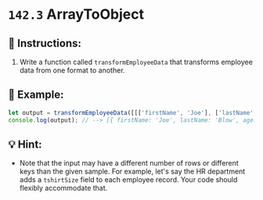 # `142.3` ArrayToObject

## 📝 Instructions:

1. Write a function called `transformEmployeeData` that transforms employee data from one format to another.

## 📎 Example:

```js
let output = transformEmployeeData([[['firstName', 'Joe'], ['lastName', 'Blow'], ['age', 42], ['role', 'clerk']], [['firstName', 'Mary'], ['lastName', 'Jenkins'], ['age', 36], ['role', 'manager']]]);
console.log(output); // --> [{ firstName: 'Joe', lastName: 'Blow', age: 42, role: 'clerk' }, { firstName: 'Mary', lastName: 'Jenkins', age: 36, role: 'manager' }]
```

## 💡 Hint:

+ Note that the input may have a different number of rows or different keys than the given sample. For example, let's say the HR department adds a `tshirtSize` field to each employee record. Your code should flexibly accommodate that.
